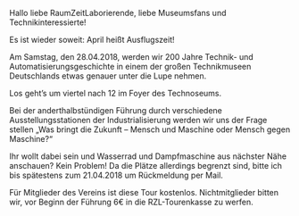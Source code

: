 Hallo liebe RaumZeitLaborierende, liebe Museumsfans und
Technikinteressierte!


Es ist wieder soweit: April heißt Ausflugszeit!

Am Samstag, den 28.04.2018, werden wir 200 Jahre Technik- und
Automatisierungsgeschichte in einem der großen Technikmuseen Deutschlands
etwas genauer unter die Lupe nehmen.

Los geht’s um viertel nach 12 im Foyer des Technoseums.


Bei der anderthalbstündigen Führung durch verschiedene
Ausstellungsstationen der Industrialisierung werden wir uns der Frage
stellen „Was bringt die Zukunft – Mensch und Maschine oder Mensch gegen
Maschine?“


Ihr wollt dabei sein und Wasserrad und Dampfmaschine aus nächster Nähe
anschauen? Kein Problem! Da die Plätze allerdings begrenzt sind, bitte ich
bis spätestens zum 21.04.2018 um Rückmeldung per Mail.


Für Mitglieder des Vereins ist diese Tour kostenlos. Nichtmitglieder bitten
wir, vor Beginn der Führung 6€ in die RZL-Tourenkasse zu werfen.
